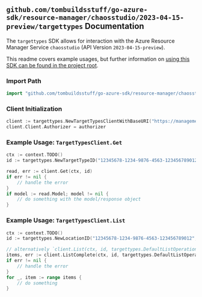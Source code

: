 
## `github.com/tombuildsstuff/go-azure-sdk/resource-manager/chaosstudio/2023-04-15-preview/targettypes` Documentation

The `targettypes` SDK allows for interaction with the Azure Resource Manager Service `chaosstudio` (API Version `2023-04-15-preview`).

This readme covers example usages, but further information on [using this SDK can be found in the project root](https://github.com/tombuildsstuff/go-azure-sdk/tree/main/docs).

### Import Path

```go
import "github.com/tombuildsstuff/go-azure-sdk/resource-manager/chaosstudio/2023-04-15-preview/targettypes"
```


### Client Initialization

```go
client := targettypes.NewTargetTypesClientWithBaseURI("https://management.azure.com")
client.Client.Authorizer = authorizer
```


### Example Usage: `TargetTypesClient.Get`

```go
ctx := context.TODO()
id := targettypes.NewTargetTypeID("12345678-1234-9876-4563-123456789012", "locationValue", "targetTypeValue")

read, err := client.Get(ctx, id)
if err != nil {
	// handle the error
}
if model := read.Model; model != nil {
	// do something with the model/response object
}
```


### Example Usage: `TargetTypesClient.List`

```go
ctx := context.TODO()
id := targettypes.NewLocationID("12345678-1234-9876-4563-123456789012", "locationValue")

// alternatively `client.List(ctx, id, targettypes.DefaultListOperationOptions())` can be used to do batched pagination
items, err := client.ListComplete(ctx, id, targettypes.DefaultListOperationOptions())
if err != nil {
	// handle the error
}
for _, item := range items {
	// do something
}
```
